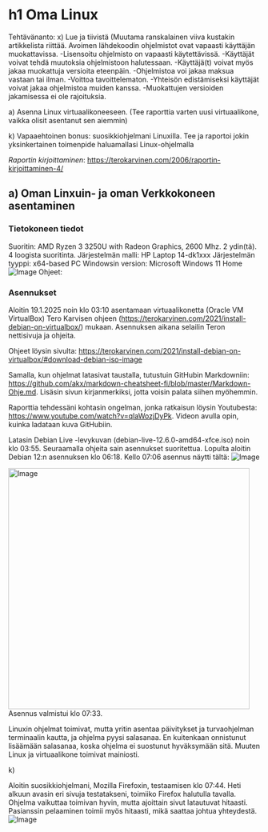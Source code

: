 # h1 Oma Linux

Tehtävänanto: x) Lue ja tiivistä (Muutama ranskalainen viiva kustakin artikkelista riittää. 
Avoimen lähdekoodin ohjelmistot ovat vapaasti käyttäjän muokattavissa.
-Lisensoitu ohjelmisto on vapaasti käytettävissä.
-Käyttäjät voivat tehdä muutoksia ohjelmistoon halutessaan. -Käyttäjä(t) voivat myös jakaa muokattuja versioita eteenpäin.
-Ohjelmistoa voi jakaa maksua vastaan tai ilman. -Voittoa tavoittelematon.
-Yhteisön edistämiseksi käyttäjät voivat jakaa ohjelmistoa muiden kanssa.
-Muokattujen versioiden jakamisessa ei ole rajoituksia.


a) Asenna Linux virtuaalikoneeseen. (Tee raporttia varten uusi virtuaalikone, vaikka olisit asentanut sen aiemmin)

k) Vapaaehtoinen bonus: suosikkiohjelmani Linuxilla. Tee ja raportoi jokin yksinkertainen toimenpide haluamallasi Linux-ohjelmalla

*Raportin kirjoittaminen*: https://terokarvinen.com/2006/raportin-kirjoittaminen-4/ 

## a) Oman Linxuin- ja oman Verkkokoneen asentaminen
### Tietokoneen tiedot
Suoritin: AMD Ryzen 3 3250U with Radeon Graphics, 2600 Mhz. 2 ydin(tä). 4 loogista suoritinta.
Järjestelmän malli: HP Laptop 14-dk1xxx
Järjestelmän tyyppi: x64-based PC
Windowsin version: Microsoft Windows 11 Home
![Image](https://github.com/user-attachments/assets/33698d85-524d-43ee-a596-65036466f02c)
Ohjeet:


### Asennukset

Aloitin 19.1.2025 noin klo 03:10 asentamaan virtuaalikonetta (Oracle VM VirtualBox) Tero Karvisen ohjeen (https://terokarvinen.com/2021/install-debian-on-virtualbox/) mukaan.
Asennuksen aikana selailin Teron nettisivuja ja ohjeita.

Ohjeet löysin sivulta: https://terokarvinen.com/2021/install-debian-on-virtualbox/#download-debian-iso-image

Samalla, kun ohjelmat latasivat taustalla, tutustuin GitHubin Markdowniin: https://github.com/akx/markdown-cheatsheet-fi/blob/master/Markdown-Ohje.md. Lisäsin sivun kirjanmerkiksi, jotta voisin palata siihen myöhemmin.

Raporttia tehdessäni kohtasin ongelman, jonka ratkaisun löysin Youtubesta: https://www.youtube.com/watch?v=qIaWozjDyPk. Videon avulla opin, kuinka ladataan kuva GitHubiin.

Latasin Debian Live -levykuvan (debian-live-12.6.0-amd64-xfce.iso) noin klo 03:55. Seuraamalla ohjeita sain asennukset suoritettua. Lopulta aloitin Debian 12:n asennuksen klo 06:18. 
Kello 07:06 asennus näytti tältä:
![Image](https://github.com/user-attachments/assets/1ce86bbb-5dfc-446d-9a94-e1ec724e95ad)


<img width="482" alt="Image" src="https://github.com/user-attachments/assets/d3f9f556-f55e-4115-a503-47855ad8acaf" />
Asennus valmistui klo 07:33. 

Linuxin ohjelmat toimivat, mutta yritin asentaa päivitykset ja turvaohjelman terminaalin kautta, ja ohjelma pyysi salasanaa. En kuitenkaan onnistunut lisäämään salasanaa, koska ohjelma ei suostunut hyväksymään sitä. Muuten Linux ja virtuaalikone toimivat mainiosti.

k) 

Aloitin suosikkiohjelmani, Mozilla Firefoxin, testaamisen klo 07:44. Heti alkuun avasin eri sivuja testatakseni, toimiiko Firefox halutulla tavalla. Ohjelma vaikuttaa toimivan hyvin, mutta ajoittain sivut latautuvat hitaasti. Pasianssin pelaaminen toimii myös hitaasti, mikä saattaa johtua yhteydestä.
![Image](https://github.com/user-attachments/assets/5e7537d9-5488-4a60-bf5c-8491abbe5694)







